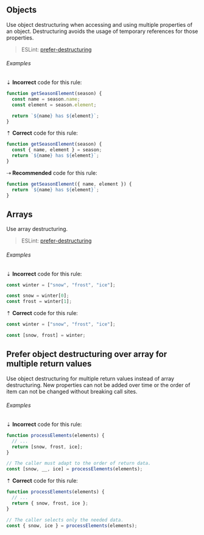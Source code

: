 ## Objects

Use object destructuring when accessing and using multiple properties of an object. Destructuring avoids the usage of temporary references for those properties.

> ESLint: [prefer-destructuring][eslint-prefer-destructuring]

###### Examples

⇣ **Incorrect** code for this rule:

```js
function getSeasonElement(season) {
  const name = season.name;
  const element = season.element;

  return `${name} has ${element}`;
}
```

⇡ **Correct** code for this rule:

```js
function getSeasonElement(season) {
  const { name, element } = season;
  return `${name} has ${element}`;
}
```

⇢ **Recommended** code for this rule:

```js
function getSeasonElement({ name, element }) {
  return `${name} has ${element}`;
}
```

## Arrays

Use array destructuring.

> ESLint: [prefer-destructuring][eslint-prefer-destructuring]

###### Examples

⇣ **Incorrect** code for this rule:

```js
const winter = ["snow", "frost", "ice"];

const snow = winter[0];
const frost = winter[1];
```

⇡ **Correct** code for this rule:

```js
const winter = ["snow", "frost", "ice"];

const [snow, frost] = winter;
```

## Prefer object destructuring over array for multiple return values

Use object destructuring for multiple return values instead of array destructuring. New properties can not be added over time or the order of item can not be changed without breaking call sites.

###### Examples

⇣ **Incorrect** code for this rule:

```js
function processElements(elements) {
  // ...
  return [snow, frost, ice];
}

// The caller must adapt to the order of return data.
const [snow, __, ice] = processElements(elements);
```

⇡ **Correct** code for this rule:

```js
function processElements(elements) {
  // ...
  return { snow, frost, ice };
}

// The caller selects only the needed data.
const { snow, ice } = processElements(elements);
```

[eslint-prefer-destructuring]: https://eslint.org/docs/rules/prefer-destructuring
